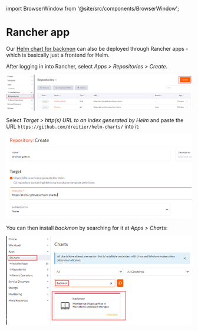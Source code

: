 import BrowserWindow from '@site/src/components/BrowserWindow';

# Rancher app

Our [Helm chart for backmon](helm-chart) can also be deployed through Rancher apps - which is basically just a frontend for Helm.

After logging in into Rancher, select *Apps > Repositories > Create*.

<BrowserWindow>

![rancher-add-repository.png](rancher-add-repository.png)

</BrowserWindow>

Select *Target > http(s) URL to an index generated by Helm* and paste the URL `https://github.com/dreitier/helm-charts/` into it:

<BrowserWindow>

![rancher-create-repository.png](rancher-create-repository.png)

</BrowserWindow>

You can then install *backmon* by searching for it at *Apps > Charts*:

<BrowserWindow>

![rancher-install-backmon.png](rancher-install-backmon.png)

</BrowserWindow>
